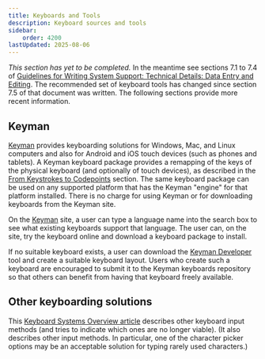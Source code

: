```yaml
---
title: Keyboards and Tools
description: Keyboard sources and tools
sidebar:
    order: 4200
lastUpdated: 2025-08-06
---
```


[comment]: # (Placeholder: Basic summary and links to various resources and keyboard tools. Link to WSIG 7)

_This section has yet to be completed._
In the meantime see sections 7.1 to 7.4 of [Guidelines for Writing System Support: Technical Details: Data Entry and Editing][wsig7]. The recommended set of keyboard tools has changed since section 7.5 of that document was written. The following sections provide more recent information.

## Keyman

[Keyman][keyman] provides keyboarding solutions for Windows, Mac, and Linux computers and also for Android and iOS touch devices (such as phones and tablets). A Keyman keyboard package provides a remapping of the keys of the physical keyboard (and optionally of touch devices), as described in the [From Keystrokes to Codepoints][from-keystrokes-to-codepoints] section. The same keyboard package can be used on any supported platform that has the Keyman "engine" for that platform installed. There is no charge for using Keyman or for downloading keyboards from the Keyman site.

On the [Keyman][keyman] site, a user can type a language name into the search box to see what existing keyboards support that language. The user can, on the site, try the keyboard online and download a keyboard package to install.

If no suitable keyboard exists, a user can download the [Keyman Developer][keyman-developer] tool and create a suitable keyboard layout. Users who create such a keyboard are encouraged to submit it to the Keyman keyboards repository so that others can benefit from having that keyboard freely available.

## Other keyboarding solutions

This [Keyboard Systems Overview article][ss-keyboard-systems] describes other keyboard input methods (and tries to indicate which ones are no longer viable). (It also describes other input methods. In particular, one of the character picker options may be an acceptable solution for typing rarely used characters.)

[wsig7]: https://scripts.sil.org/wsi_guidelines_sec_7.html
[keyman]: https://keyman.com
[from-keystrokes-to-codepoints]: /topics/input/from-keystrokes-to-codepoints
[keyman-developer]: https://keyman.com/developer/
[ss-keyboard-systems]: https://scriptsource.org/entry/ytr8g8n6sw
